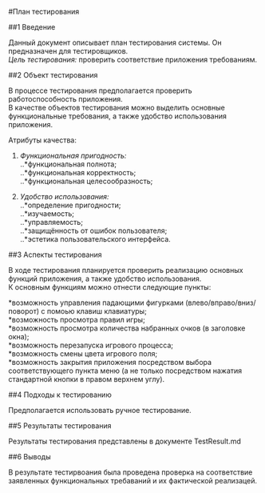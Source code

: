 #План тестирования  

##1 Введение

Данный документ описывает план тестирования системы. Он предназначен для тестировщиков.  
*Цель тестирования:* проверить соответствие приложения требованиям. 

##2 Объект тестирования

В процессе тестирования предполагается проверить работоспособность приложения.  
В качестве объектов тестирования можно выделить основные функциональные требования, а также удобство использования приложения.  

Атрибуты качества:  

1. *Функциональная пригодность:*  
..*функциональная полнота;  
..*функциональная корректность;  
..*функциональная целесообразность;  

2. *Удобство использования:*  
..*определение пригодности;  
..*изучаемость;  
..*управляемость;  
..*защищённость от ошибок пользователя;  
..*эстетика пользовательского интерфейса.  

##3 Аспекты тестирования

В ходе тестирования планируется проверить реализацию основных функций приложения, а также удобство использования.  
К основным функциям можно отнести следующие пункты:  

*возможность управления падающими фигурками (влево/вправо/вниз/поворот) с помоью клавиш клавиатуры;  
*возможность просмотра правил игры;  
*возможность просмотра количества набранных очков (в заголовке окна);  
*возможность перезапуска игрового процесса;  
*возможность смены цвета игрового поля;  
*возможность закрытия приложения посредством выбора соответствующего пункта меню (а не только посредством нажатия стандартной кнопки в правом верхнем углу).  

##4 Подходы к тестированию

Предполагается использовать ручное тестирование.  

##5 Результаты тестирования

Результаты тестирования представлены в документе TestResult.md  

##6 Выводы

В результате тестирвоания была проведена проверка на соответствие заявленных функциональных требаваний и их фактической реализацей.  
